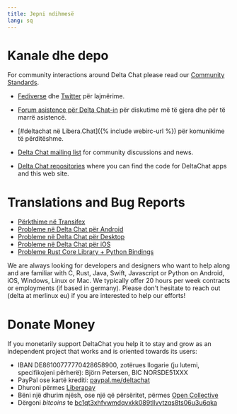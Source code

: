 ```yaml
---
title: Jepni ndihmesë
lang: sq
---
```


# Kanale dhe depo

For community interactions around Delta Chat please read our [Community Standards](community-standards).

- [Fediverse](https://chaos.social/web/@delta) dhe
  [Twitter](https://twitter.com/delta_chat) për lajmërime.

- [Forum asistence për Delta Chat-in](https://support.delta.chat) për
  diskutime më të gjera dhe për të marrë asistencë.

- [#deltachat në Libera.Chat]({% include webirc-url %}) për komunikime të përditëshme.

- [Delta Chat mailing
  list](https://lists.codespeak.net/postorius/lists/delta.codespeak.net/)
  for community discussions and news.

- [Delta Chat repositories](https://github.com/deltachat/) where you can
  find the code for DeltaChat apps and this web site.

# Translations and Bug Reports

- [Përkthime në Transifex](https://www.transifex.com/delta-chat/public/)
- [Probleme në Delta Chat për Android](https://github.com/deltachat/deltachat-android/issues)
- [Probleme në Delta Chat për Desktop](https://github.com/deltachat/deltachat-desktop/issues)
- [Probleme në Delta Chat për iOS](https://github.com/deltachat/deltachat-ios/issues)
- [Probleme Rust Core Library + Python Bindings](https://github.com/deltachat/deltachat-core-rust/issues)

We are always looking for developers and designers who want to help along and are familiar with
C, Rust, Java, Swift, Javascript or Python on Android, iOS, Windows, Linux or Mac.
We typically offer 20 hours per week contracts or employments (if based in germany).
Please don't hesitate to reach out (delta at merlinux eu) if you are interested to help our efforts!


# Donate Money

If you monetarily support DeltaChat you help it to stay and grow as an independent project that works and is oriented towards its users:

- IBAN DE86100777770428658900, zotërues llogarie (ju lutemi, specifikojeni përherë): Björn Petersen, BIC NORSDE51XXX
- PayPal ose kartë krediti: [paypal.me/deltachat](https://paypal.me/deltachat/20)
- Dhuroni përmes [Liberapay](https://liberapay.com/delta.chat/)
- Bëni një dhurim njësh, ose një që përsëritet, përmes [Open Collective](https://opencollective.com/delta-chat/donate)
- Dërgoni <em>bitcoins</em> te [bc1qt3xhfvwmdqvxkk089tllvvtzqs8ts06u3u6qka](bitcoin:bc1qt3xhfvwmdqvxkk089tllvvtzqs8ts06u3u6qka)
